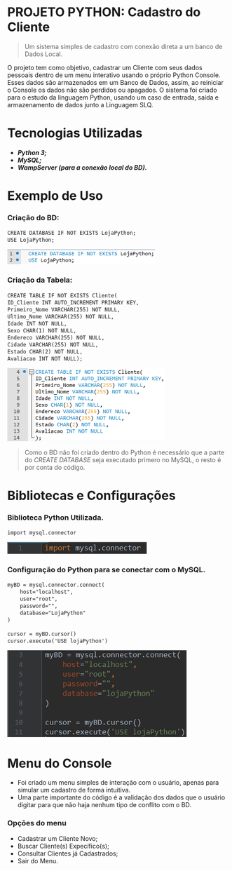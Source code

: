 # PROJETO PYTHON: Cadastro do Cliente

> Um sistema simples de cadastro com conexão direta a um banco de Dados Local.

  O projeto tem como objetivo, cadastrar um Cliente com seus dados pessoais dentro de um menu interativo
usando o próprio Python Console.
    Esses dados são armazenados em um Banco de Dados, assim, ao reiniciar o Console os dados não são perdidos ou
apagados.
    O sistema foi criado para o estudo da linguagem Python, usando um caso de entrada, saída e armazenamento de dados
junto a Linguagem SLQ.

# Tecnologias Utilizadas
* **_Python 3;_**
* **_MySQL;_**
* **_WampServer (para a conexão local do BD)._**


# Exemplo de Uso

### Criação do BD:
```
CREATE DATABASE IF NOT EXISTS LojaPython;
USE LojaPython;
```
![Criação do BD](https://github.com/ThiagoLozano/Cadastro-de-Cliente/blob/master/Screenshot/CriaBD.PNG)

### Criação da Tabela:
```
CREATE TABLE IF NOT EXISTS Cliente(
ID_Cliente INT AUTO_INCREMENT PRIMARY KEY,
Primeiro_Nome VARCHAR(255) NOT NULL,
Ultimo_Nome VARCHAR(255) NOT NULL,
Idade INT NOT NULL,
Sexo CHAR(1) NOT NULL,
Endereco VARCHAR(255) NOT NULL,
Cidade VARCHAR(255) NOT NULL,
Estado CHAR(2) NOT NULL,
Avaliacao INT NOT NULL);
```
![Criação da Tabela](https://github.com/ThiagoLozano/Cadastro-de-Cliente/blob/master/Screenshot/TabelaBD.PNG)

> Como o BD não foi criado dentro do Python é necessário que a parte do _CREATE DATABASE_ seja executado primero no MySQL, o resto é por conta do código.

# Bibliotecas e Configurações

### Biblioteca Python Utilizada.

```
import mysql.connector
```
![Biblioteca](https://github.com/ThiagoLozano/Cadastro-de-Cliente/blob/master/Screenshot/Import.PNG)

### Configuração do Python para se conectar com o MySQL.
```
myBD = mysql.connector.connect(
    host="localhost",
    user="root",
    password="",
    database="LojaPython"
)

cursor = myBD.cursor()
cursor.execute('USE lojaPython')
```
![Configuração](https://github.com/ThiagoLozano/Cadastro-de-Cliente/blob/master/Screenshot/Conexao.PNG)

# Menu do Console
* Foi criado um menu simples de interação com o usuário, apenas para simular um cadastro de forma intuitiva.
* Uma parte importante do código é a validação dos dados que o usuário digitar para que não haja nenhum tipo de conflito com o BD.

### Opções do menu
* Cadastrar um Cliente Novo;
* Buscar Cliente(s) Expecífico(s);
* Consultar Clientes já Cadastrados;
* Sair do Menu.
